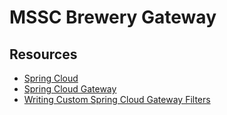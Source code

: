 # MSSC Brewery Gateway

## Resources
- [Spring Cloud](https://spring.io/projects/spring-cloud)
- [Spring Cloud Gateway](https://spring.io/projects/spring-cloud-gateway#learn)
- [Writing Custom Spring Cloud Gateway Filters](https://www.baeldung.com/spring-cloud-custom-gateway-filters)
